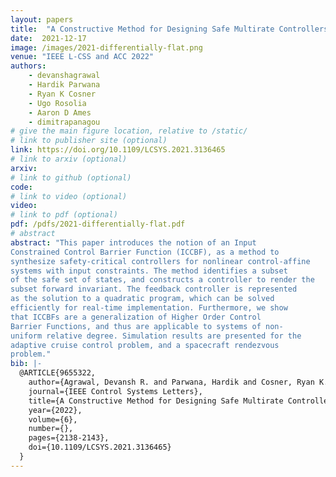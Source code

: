 ```yaml
---
layout: papers
title:  "A Constructive Method for Designing Safe Multirate Controllers for Differentially-Flat Systems"
date:  2021-12-17
image: /images/2021-differentially-flat.png
venue: "IEEE L-CSS and ACC 2022"
authors:
    - devanshagrawal
    - Hardik Parwana
    - Ryan K Cosner
    - Ugo Rosolia
    - Aaron D Ames
    - dimitrapanagou
# give the main figure location, relative to /static/
# link to publisher site (optional)
link: https://doi.org/10.1109/LCSYS.2021.3136465
# link to arxiv (optional)
arxiv:
# link to github (optional)
code:
# link to video (optional)
video:
# link to pdf (optional)
pdf: /pdfs/2021-differentially-flat.pdf
# abstract
abstract: "This paper introduces the notion of an Input
Constrained Control Barrier Function (ICCBF), as a method to
synthesize safety-critical controllers for nonlinear control-affine
systems with input constraints. The method identifies a subset
of the safe set of states, and constructs a controller to render the
subset forward invariant. The feedback controller is represented
as the solution to a quadratic program, which can be solved
efficiently for real-time implementation. Furthermore, we show
that ICCBFs are a generalization of Higher Order Control
Barrier Functions, and thus are applicable to systems of non-
uniform relative degree. Simulation results are presented for the
adaptive cruise control problem, and a spacecraft rendezvous
problem."
bib: |-
  @ARTICLE{9655322,
    author={Agrawal, Devansh R. and Parwana, Hardik and Cosner, Ryan K. and Rosolia, Ugo and Ames, Aaron D. and Panagou, Dimitra},
    journal={IEEE Control Systems Letters},
    title={A Constructive Method for Designing Safe Multirate Controllers for Differentially-Flat Systems},
    year={2022},
    volume={6},
    number={},
    pages={2138-2143},
    doi={10.1109/LCSYS.2021.3136465}
  }
---
```

